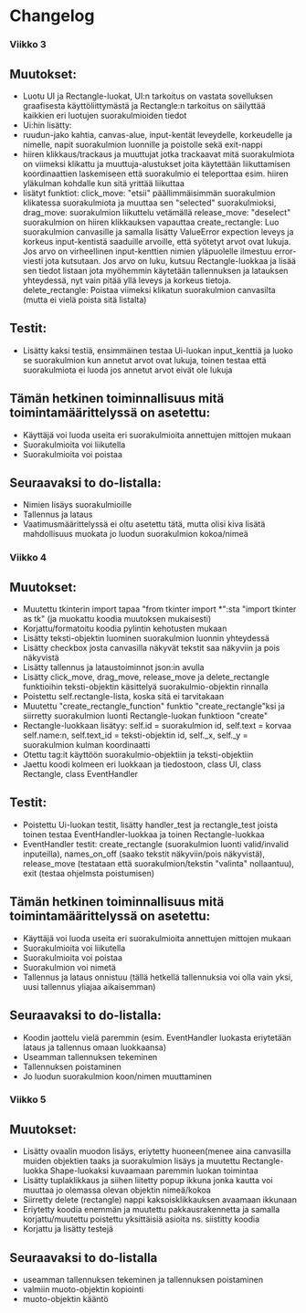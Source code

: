 # Changelog

### Viikko 3

## Muutokset:

- Luotu UI ja Rectangle-luokat, UI:n tarkoitus on vastata sovelluksen graafisesta käyttöliittymästä ja Rectangle:n tarkoitus on säilyttää kaikkien eri luotujen suorakulmioiden tiedot
- Ui:hin lisätty:
- ruudun-jako kahtia, canvas-alue, input-kentät leveydelle, korkeudelle ja nimelle, napit suorakulmion luonnille ja poistolle sekä exit-nappi
- hiiren klikkaus/trackaus ja muuttujat jotka trackaavat mitä suorakulmiota on viimeksi klikattu ja muuttuja-alustukset joita käytettään
   liikuttamisen koordinaattien laskemiseen että suorakulmio ei teleporttaa esim. hiiren yläkulman kohdalle kun sitä yrittää liikuttaa
- lisätyt funktiot:
 click_move: "etsii" päällimmäisimmän suorakulmion klikatessa suorakulmiota ja muuttaa sen "selected" suorakulmioksi,
 drag_move: suorakulmion liikuttelu vetämällä
 release_move: "deselect" suorakulmion on hiiren klikkauksen vapauttaa
 create_rectangle: Luo suorakulmion canvasille ja samalla lisätty ValueError expection leveys ja korkeus input-kentistä saaduille arvoille, että syötetyt
 arvot ovat lukuja. Jos arvo on virheellinen input-kenttien nimien yläpuolelle ilmestuu error-viesti jota kutsutaan. Jos arvo on luku, kutsuu Rectangle-luokkaa 
 ja lisää sen tiedot listaan jota myöhemmin käytetään tallennuksen ja latauksen yhteydessä, nyt vain pitää yllä leveys ja korkeus tietoja. 
 delete_rectangle: Poistaa viimeksi klikatun suorakulmion canvasilta (mutta ei vielä poista sitä listalta)

## Testit:
- Lisätty kaksi testiä, ensimmäinen testaa Ui-luokan input_kenttiä ja luoko se suorakulmion kun annetut arvot ovat lukuja,
  toinen testaa että suorakulmiota ei luoda jos annetut arvot eivät ole lukuja

## Tämän hetkinen toiminnallisuus mitä toimintamäärittelyssä on asetettu:

- Käyttäjä voi luoda useita eri suorakulmioita annettujen mittojen mukaan
- Suorakulmioita voi liikutella
- Suorakulmioita voi poistaa

## Seuraavaksi to do-listalla:

- Nimien lisäys suorakulmioille
- Tallennus ja lataus
- Vaatimusmäärittelyssä ei oltu asetettu tätä, mutta olisi kiva lisätä mahdollisuus muokata jo luodun suorakulmion kokoa/nimeä

### Viikko 4

## Muutokset:

- Muutettu tkinterin import tapaa "from tkinter import *":sta  "import tkinter as tk" (ja muokattu koodia muutoksen mukaisesti)
- Korjattu/formatoitu koodia pylintin kehotusten mukaan 
- Lisätty teksti-objektin luominen suorakulmion luonnin yhteydessä
- Lisätty checkbox josta canvasilla näkyvät tekstit saa näkyviin ja pois näkyvistä
- Lisätty tallennus ja lataustoiminnot json:in avulla
- Lisätty click_move, drag_move, release_move ja delete_rectangle funktioihin teksti-objektin käsittelyä suorakulmio-objektin rinnalla
- Poistettu self.rectangle-lista, koska sitä ei tarvitakaan
- Muutettu "create_rectangle_function" funktio "create_rectangle"ksi ja siirretty suorakulmion luonti Rectangle-luokan funktioon "create"
- Rectangle-luokkaan lisätyy: self.id = suorakulmion id, self.text = korvaa self.name:n, self.text_id = teksti-objektin id, self._x, self._y = suorakulmion kulman koordinaatti
- Otettu tag:it käyttöön suorakulmio-objektiin ja teksti-objektiin  
- Jaettu koodi kolmeen eri luokkaan ja tiedostoon, class UI, class Rectangle, class EventHandler

## Testit:
- Poistettu Ui-luokan testit, lisätty handler_test ja rectangle_test joista toinen testaa EventHandler-luokkaa ja toinen Rectangle-luokkaa
- EventHandler testit: create_rectangle (suorakulmion luonti valid/invalid inputeilla), names_on_off (saako tekstit näkyviin/pois näkyvistä),
 release_move (testataan että suorakulmion/tekstin "valinta" nollaantuu), exit (testaa ohjelmsta poistumisen)

## Tämän hetkinen toiminnallisuus mitä toimintamäärittelyssä on asetettu:

- Käyttäjä voi luoda useita eri suorakulmioita annettujen mittojen mukaan
- Suorakulmioita voi liikutella
- Suorakulmioita voi poistaa
- Suorakulmion voi nimetä
- Tallennus ja lataus onnistuu (tällä hetkellä tallennuksia voi olla vain yksi, uusi tallennus yliajaa aikaisemman)

## Seuraavaksi to do-listalla:
- Koodin jaottelu vielä paremmin (esim. EventHandler luokasta eriytetään lataus ja tallennus omaan luokkaansa)
- Useamman tallennuksen tekeminen
- Tallennuksen poistaminen
- Jo luodun suorakulmion koon/nimen muuttaminen


### Viikko 5

## Muutokset:

- Lisätty ovaalin muodon lisäys, eriytetty huoneen(menee aina canvasilla muiden
 objektien taaks ja suorakulmion lisäys ja muutettu Rectangle-luokka
 Shape-luokaksi kuvaamaan paremmin luokan toimintaa
- Lisätty tuplaklikkaus ja siihen liitetty popup ikkuna jonka kautta voi muuttaa 
 jo olemassa olevan objektin nimeä/kokoa
- Siirretty delete (rectangle) nappi kaksoisklikkauksen avaamaan ikkunaan
- Eriytetty koodia enemmän ja muutettu pakkausrakennetta ja samalla korjattu/muutettu 
poistettu yksittäisiä asioita ns. siistitty koodia
- Korjattu ja lisätty testejä 

## Seuraavaksi to do-listalla
- useamman tallennuksen tekeminen ja tallennuksen poistaminen
- valmiin muoto-objektin kopiointi
- muoto-objektin kääntö
